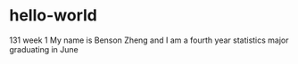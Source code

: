 # hello-world
131 week 1
My name is Benson Zheng and I am a fourth year statistics major graduating in June
